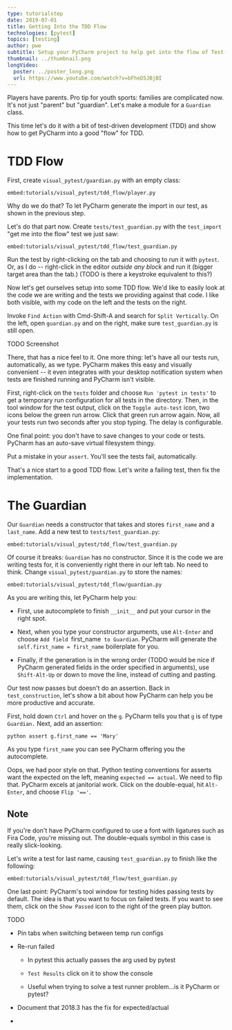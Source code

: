 ```yaml
---
type: tutorialstep
date: 2019-07-01
title: Getting Into the TDD Flow
technologies: [pytest]
topics: [testing]
author: pwe
subtitle: Setup your PyCharm project to help get into the flow of Test-Driven Development (TDD).
thumbnail: ../thumbnail.png
longVideo:
  poster: ../poster_long.png
  url: https://www.youtube.com/watch?v=bFheD5JBjBI
---
```


Players have parents. Pro tip for youth sports: families are complicated
now. It's not just "parent" but "guardian". Let's make a module for
a `Guardian` class.

This time let's do it with a bit of test-driven development (TDD) and
show how to get PyCharm into a good "flow" for TDD.

# TDD Flow

First, create `visual_pytest/guardian.py` with an empty class:

`embed:tutorials/visual_pytest/tdd_flow/player.py`

Why do we do that? To let PyCharm generate the import in our test, as shown
in the previous step.

Let's do that part now. Create `tests/test_guardian.py` with the
`test_import` "get me into the flow" test we just saw:

`embed:tutorials/visual_pytest/tdd_flow/test_guardian.py`

Run the test by right-clicking on the tab and choosing to run it with
`pytest`. Or, as I do -- right-click in the editor *outside any block*
and run it (bigger target area than the tab.) (TODO is there a keystroke
equivalent to this?)

Now let's get ourselves setup into some TDD flow. We'd like to easily
look at the code we are writing and the tests we providing against that
code. I like both visible, with my code on the left and the tests on the
right.

Invoke `Find Action` with Cmd-Shift-A and search for `Split Vertically`.
On the left, open `guardian.py` and on the right, make sure
`test_guardian.py` is still open.

TODO Screenshot

There, that has a nice feel to it. One more thing: let's have all our tests
run, automatically, as we type. PyCharm makes this easy and visually
convenient -- it even integrates with your desktop notification system when
tests are finished running and PyCharm isn't visible.

First, right-click on the `tests` folder and choose `Run
'pytest in tests'` to get a temporary run configuration for all tests in
the directory. Then, in the tool window for the test output, click on the
`Toggle auto-test` icon, two icons below the green run arrow. Click that
green run arrow again. Now, all your tests run two seconds after you stop
typing. The delay is configurable.

One final point: you don't have to save changes to your code or tests.
PyCharm has an auto-save virtual filesystem thingy.

Put a mistake in your `assert`. You'll see the tests fail, automatically.

That's a nice start to a good TDD flow. Let's write a failing test, then
fix the implementation.

# The Guardian

Our `Guardian` needs a constructor that takes and stores `first_name`
and a `last_name`. Add a new test to `tests/test_guardian.py`:

`embed:tutorials/visual_pytest/tdd_flow/test_guardian.py`


Of course it breaks: `Guardian` has no constructor. Since it is the code
we are writing tests for, it is conveniently right there in our left tab. No
need to think. Change `visual_pytest/guardian.py` to store the names:

`embed:tutorials/visual_pytest/tdd_flow/guardian.py`

As you are writing this, let PyCharm help you:

- First, use autocomplete to finish `__init__` and put your cursor in the
  right spot.

- Next, when you type your constructor arguments, use `Alt-Enter` and
  choose `Add field `first_name` to Guardian`. PyCharm will generate the
  `self.first_name = first_name` boilerplate for you.

- Finally, if the generation is in the wrong order (TODO would be nice if
  PyCharm generated fields in the order specified in arguments), use
  `Shift-Alt-Up` or down to move the line, instead of cutting and pasting.

Our test now passes but doesn't do an assertion. Back in
`test_construction`, let's show a bit about how PyCharm can help you
be more productive and accurate.

First, hold down `Ctrl` and hover on the `g`. PyCharm tells you that
`g` is of type `Guardian.` Next, add an assertion:

``python
assert g.first_name == 'Mary'
``

As you type `first_name` you can see PyCharm offering you the
autocomplete.

Oops, we had poor style on that. Python testing conventions for asserts
want the expected on the left, meaning `expected == actual`. We need to
flip that. PyCharm excels at janitorial work. Click on the double-equal,
hit `Alt-Enter`, and choose `Flip '=='`.

## Note

If you're don't have PyCharm configured to use a font with ligatures
such as Fira Code, you're missing out. The double-equals symbol
in this case is really slick-looking.

Let's write a test for last name, causing `test_guardian.py` to finish
like the following:

`embed:tutorials/visual_pytest/tdd_flow/test_guardian.py`


One last point: PyCharm's tool window for testing hides passing tests by
default. The idea is that you want to focus on failed tests. If you want
to see them, click on the `Show Passed` icon to the right of the green
play button.

TODO

- Pin tabs when switching between temp run configs

- Re-run failed

    - In pytest this actually passes the arg used by pytest

    - `Test Results` click on it to show the console

    - Useful when trying to solve a test runner problem...is it PyCharm or
      pytest?

- Document that 2018.3 has the fix for expected/actual

-